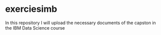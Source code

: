 # exerciesimb
In this repository I will upload the necessary documents of the capston in the IBM Data Science course
